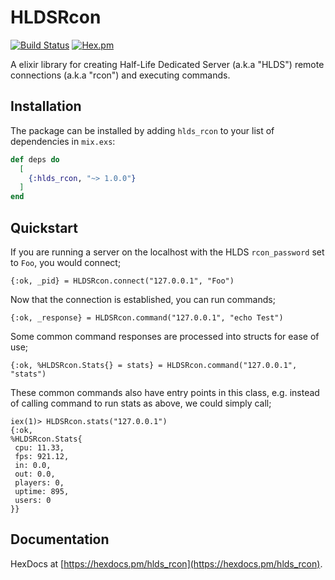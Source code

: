 # HLDSRcon

  [![Build Status](https://travis-ci.org/JonnyPower/hlds_rcon.svg?branch=master)](https://travis-ci.org/JonnyPower/hlds_rcon)
  [![Hex.pm](https://img.shields.io/hexpm/v/hlds_rcon.svg)](https://hex.pm/packages/hlds_rcon)

  A elixir library for creating Half-Life Dedicated Server (a.k.a "HLDS") remote connections (a.k.a "rcon") 
  and executing commands.

## Installation

The package can be installed by adding `hlds_rcon` to your list of dependencies in `mix.exs`:

```elixir
def deps do
  [
    {:hlds_rcon, "~> 1.0.0"}
  ]
end
```

## Quickstart

  If you are running a server on the localhost with the HLDS `rcon_password` set to `Foo`, you would connect;

    {:ok, _pid} = HLDSRcon.connect("127.0.0.1", "Foo")

  Now that the connection is established, you can run commands;

    {:ok, _response} = HLDSRcon.command("127.0.0.1", "echo Test")

  Some common command responses are processed into structs for ease of use;

    {:ok, %HLDSRcon.Stats{} = stats} = HLDSRcon.command("127.0.0.1", "stats")

  These common commands also have entry points in this class, e.g. instead of calling command to run stats as above,
  we could simply call;

    iex(1)> HLDSRcon.stats("127.0.0.1")
    {:ok,
    %HLDSRcon.Stats{
     cpu: 11.33,
     fps: 921.12,
     in: 0.0,
     out: 0.0,
     players: 0,
     uptime: 895,
     users: 0
    }}


## Documentation

HexDocs at [https://hexdocs.pm/hlds_rcon](https://hexdocs.pm/hlds_rcon).

